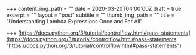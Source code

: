 +++
content_img_path = ""
date = 2020-03-20T04:00:00Z
draft = true
excerpt = ""
layout = "post"
subtitle = ""
thumb_img_path = ""
title = "Understanding Lambda Expressions Once and For All"

+++
[https://docs.python.org/3/tutorial/controlflow.html#pass-statements](https://docs.python.org/3/tutorial/controlflow.html#pass-statements "https://docs.python.org/3/tutorial/controlflow.html#pass-statements")